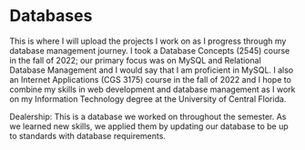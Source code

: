 # Databases
This is where I will upload the projects I work on as I progress through my database management journey. I took a Database Concepts (2545) course in the fall of 2022; our primary focus was on MySQL and Relational Database Management and I would say that I am proficient in MySQL. I also an Internet Applications (CGS 3175) course in the fall of 2022 and I hope to combine my skills in web development and database management as I work on my Information Technology degree at the University of Central Florida.

Dealership: This is a database we worked on throughout the semester. As we learned new skills, we applied them by updating our database to be up to standards with database requirements.
